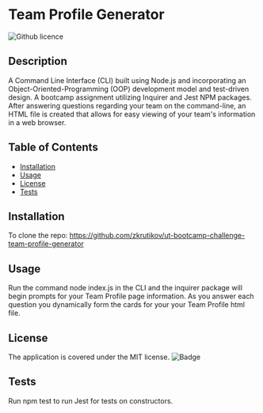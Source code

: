 # Team Profile Generator
  ![Github licence](https://img.shields.io/badge/license-MIT-blue.svg)
  ## Description 
  
  A Command Line Interface (CLI) built using Node.js and incorporating an Object-Oriented-Programming (OOP) development model and test-driven design. A bootcamp assignment utilizing Inquirer and Jest NPM packages. After answering questions regarding your team on the command-line, an HTML file is created that allows for easy viewing of your team's information in a web browser.
   
  ## Table of Contents
  * [Installation](#installation)
  * [Usage](#usage)
  * [License](#license)
  * [Tests](#tests)
  
  ## Installation 
  To clone the repo:  https://github.com/zkrutikov/ut-bootcamp-challenge-team-profile-generator
  ## Usage 
  Run the command node index.js in the CLI and the inquirer package will begin prompts for your Team Profile page information. As you answer each question you dynamically form the cards for your your Team Profile  html file.
  ## License
  The application is covered under the MIT license.
  ![Badge](https://img.shields.io/badge/License-MIT-blue.svg)
  ## Tests
  Run npm test to run Jest for tests on constructors.